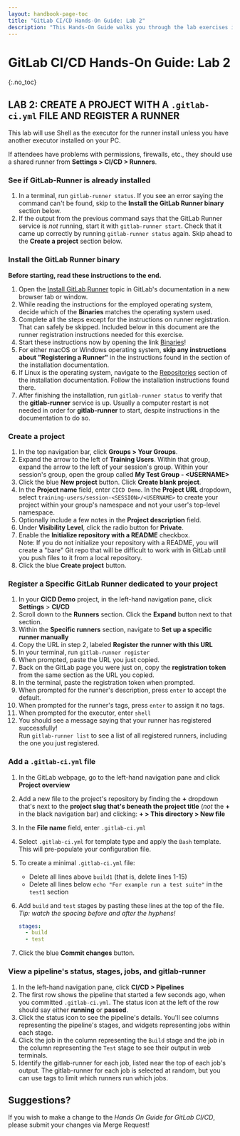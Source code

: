 ```yaml
---
layout: handbook-page-toc
title: "GitLab CI/CD Hands-On Guide: Lab 2"
description: "This Hands-On Guide walks you through the lab exercises in the GitLab CI/CD course."
---
```

# GitLab CI/CD Hands-On Guide: Lab 2
{:.no_toc}

## LAB 2: CREATE A PROJECT WITH A `.gitlab-ci.yml` FILE AND REGISTER A RUNNER

This lab will use Shell as the executor for the runner install unless you have another executor installed on your PC.

If attendees have problems with permissions, firewalls, etc., they should use a shared runner from **Settings > CI/CD > Runners**.

### See if GitLab-Runner is already installed
1. In a terminal, run `gitlab-runner status`. If you see an error saying the command can't be found, skip to the **Install the GitLab Runner binary** section below.
1. If the output from the previous command says that the GitLab Runner service is *not* running, start it with `gitlab-runner start`. Check that it came up correctly by running `gitlab-runner status` again. Skip ahead to the **Create a project** section below.

### Install the GitLab Runner binary 
**Before starting, read these instructions to the end.**
1. Open the [Install GitLab Runner](https://docs.gitlab.com/runner/install/) topic in GitLab's documentation in a new browser tab or window.
1. While reading the instructions for the employed operating system, decide which of the **Binaries** matches the operating system used.
1. Complete all the steps except for the instructions on runner registration. That can safely be skipped. Included below in this document are the runner registration instructions needed for this exercise.
1. Start these instructions now by opening the link [Binaries](https://docs.gitlab.com/runner/install/#binaries)!
1. For either macOS or Windows operating system, **skip any instructions about "Registering a Runner"** in the instructions found in the  section of the installation documentation.
1. If Linux is the operating system, navigate to the [Repositories](https://docs.gitlab.com/runner/install/#repositories) section of the installation documentation. Follow the installation instructions found there.
1. After finishing the installation, run `gitlab-runner status` to verify that the **gitlab-runner** service is up. Usually a computer restart is not needed in order for **gitlab-runner** to start, despite instructions in the documentation to do so.

### Create a project
1. In the top navigation bar, click **Groups > Your Groups**.
1. Expand the arrow to the left of **Training Users**. Within that group, expand the arrow to the left of your session's group. Within your session's group, open the group called **My Test Group - \<USERNAME\>**
1. Click the blue **New project** button. Click **Create blank project**.
1. In the **Project name** field, enter `CICD Demo`. In the **Project URL** dropdown, select `training-users/session-<SESSION>/<USERNAME>` to create your project within your group's namespace and not your user's top-level namespace.
1. Optionally include a few notes in the **Project description** field.
1. Under **Visibility Level**, click the radio button for **Private**.
1. Enable the **Initialize repository with a README** checkbox. <br/>Note: If you do not initialize your repository with a README, you will create a "bare" Git repo that will be difficult to work with in GitLab until you push files to it from a local repository.
1. Click the blue **Create project** button.

### Register a Specific GitLab Runner dedicated to your project
1. In your **CICD Demo** project, in the left-hand navigation pane, click **Settings** > **CI/CD**
1. Scroll down to the **Runners** section. Click the **Expand** button next to that section.
1. Within the **Specific runners** section, navigate to **Set up a specific runner manually**
1. Copy the URL in step 2, labeled **Register the runner with this URL**
1. In your terminal, run `gitlab-runner register`
1. When prompted, paste the URL you just copied.
1. Back on the GitLab page you were just on, copy the **registration token** from the same section as the URL you copied.
1. In the terminal, paste the registration token when prompted.
1. When prompted for the runner's description, press `enter` to accept the default.
1. When prompted for the runner's tags, press `enter` to assign it no tags.
1. When prompted for the executor, enter `shell`
1. You should see a message saying that your runner has registered successfully!<br/>Run `gitlab-runner list` to see a list of all registered runners, including the one you just registered.

### Add a `.gitlab-ci.yml` file 
1. In the GitLab webpage, go to the left-hand navigation pane and click **Project overview**
1. Add a new file to the project's repository by finding the **+** dropdown that's next to the **project slug that's beneath the project title** (*not* the **+** in the black navigation bar) and clicking: **+ > This directory > New file**
1. In the **File name** field, enter `.gitlab-ci.yml`
1. Select `.gitlab-ci.yml` for template type and apply the `Bash` template. This will pre-populate your configuration file. 
1. To create a minimal `.gitlab-ci.yml` file:
   * Delete all lines above `build1` (that is, delete lines 1-15)
   * Delete all lines below `echo "For example run a test suite"` in the `test1` section
1. Add `build` and `test` stages by pasting these lines at the top of the file. *Tip: watch the spacing before and after the hyphens!*

   ```yml
   stages:
     - build 
     - test
   ```
   
1. Click the blue **Commit changes** button.

### View a pipeline's status, stages, jobs, and gitlab-runner
1. In the left-hand navigation pane, click **CI/CD > Pipelines**
1. The first row shows the pipeline that started a few seconds ago, when you committed `.gitlab-ci.yml`. The status icon at the left of the row should say either **running** or **passed**. 
1. Click the status icon to see the pipeline's details. You'll see columns representing the pipeline's stages, and widgets representing jobs within each stage.
1. Click the job in the column representing the `Build` stage and the job in the column representing the `Test` stage to see their output in web terminals. 
1. Identify the gitlab-runner for each job, listed near the top of each job's output. The gitlab-runner for each job is selected at random, but you can use tags to limit which runners run which jobs.


## Suggestions?

If you wish to make a change to the *Hands On Guide for GitLab CI/CD*, please submit your changes via Merge Request!
